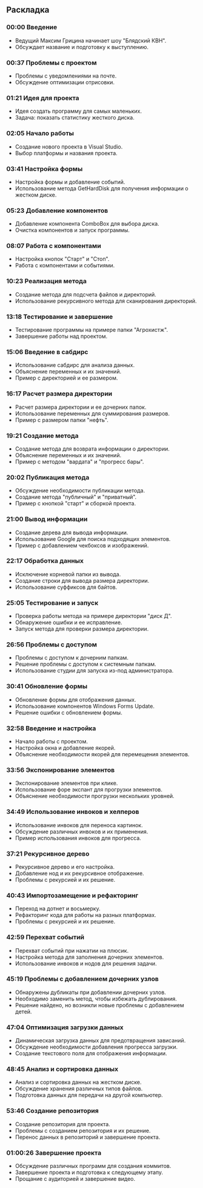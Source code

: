 ﻿## Раскладка

### 00:00 Введение
- Ведущий Максим Грицина начинает шоу "Блядский КВН".
- Обсуждает название и подготовку к выступлению.

### 00:37 Проблемы с проектом
- Проблемы с уведомлениями на почте.
- Обсуждение оптимизации отрисовки.

### 01:21 Идея для проекта
- Идея создать программу для самых маленьких.
- Задача: показать статистику жесткого диска.

### 02:05 Начало работы
- Создание нового проекта в Visual Studio.
- Выбор платформы и названия проекта.

### 03:41 Настройка формы
- Настройка формы и добавление событий.
- Использование метода GetHardDisk для получения информации о жестком диске.

### 05:23 Добавление компонентов
- Добавление компонента ComboBox для выбора диска.
- Очистка компонентов и запуск программы.

### 08:07 Работа с компонентами
- Настройка кнопок "Старт" и "Стоп".
- Работа с компонентами и событиями.

### 10:23 Реализация метода
- Создание метода для подсчета файлов и директорий.
- Использование рекурсивного метода для сканирования директорий.

### 13:18 Тестирование и завершение
- Тестирование программы на примере папки "Агрохистж".
- Завершение работы над проектом.

### 15:06 Введение в сабдирс
- Использование сабдирс для анализа данных.
- Объяснение переменных и их значений.
- Пример с директорией и ее размером.

### 16:17 Расчет размера директории
- Расчет размера директории и ее дочерних папок.
- Использование переменных для суммирования размеров.
- Пример с размером папки "нефть".

### 19:21 Создание метода
- Создание метода для возврата информации о директории.
- Объяснение переменных и их значений.
- Пример с методом "вардата" и "прогресс бары".

### 20:02 Публикация метода
- Обсуждение необходимости публикации метода.
- Создание метода "публичный" и "приватный".
- Пример с кнопкой "старт" и сборкой проекта.

### 21:00 Вывод информации
- Создание дерева для вывода информации.
- Использование Google для поиска подходящих элементов.
- Пример с добавлением чекбоксов и изображений.

### 22:17 Обработка данных
- Исключение корневой папки из вывода.
- Создание строки для вывода размера директории.
- Использование суффиксов для байтов.

### 25:05 Тестирование и запуск
- Проверка работы метода на примере директории "диск Д".
- Обнаружение ошибки и ее исправление.
- Запуск метода для проверки размера директории.

### 26:56 Проблемы с доступом
- Проблемы с доступом к дочерним папкам.
- Решение проблемы с доступом к системным папкам.
- Использование студии для запуска из-под администратора.

### 30:41 Обновление формы
- Обновление формы для отображения данных.
- Использование компонентов Windows Forms Update.
- Решение ошибки с обновлением формы.

### 32:58 Введение и настройка
- Начало работы с проектом.
- Настройка окна и добавление якорей.
- Объяснение необходимости якорей для перемещения элементов.

### 33:56 Экспонирование элементов
- Экспонирование элементов при клике.
- Использование форе экспант для прогрузки элементов.
- Объяснение необходимости прогрузки нескольких уровней.

### 34:49 Использование инвоков и хелперов
- Использование инвоков для переноса картинок.
- Обсуждение различных инвоков и их применения.
- Пример использования инвоков для прогресса.

### 37:21 Рекурсивное дерево
- Рекурсивное дерево и его настройка.
- Добавление нод и их рекурсивное отображение.
- Проблемы с рекурсией и их решение.

### 40:43 Импортозамещение и рефакторинг
- Переход на дотнет и восьмерку.
- Рефакторинг кода для работы на разных платформах.
- Проблемы с рекурсией и их решение.

### 42:59 Перехват событий
- Перехват событий при нажатии на плюсик.
- Настройка метода для заполнения дочерних элементов.
- Использование инвоков и нодов для решения задачи.

### 45:19 Проблемы с добавлением дочерних узлов
- Обнаружены дубликаты при добавлении дочерних узлов.
- Необходимо заменить метод, чтобы избежать дублирования.
- Решение найдено, но возникли новые проблемы с добавлением детей.

### 47:04 Оптимизация загрузки данных
- Динамическая загрузка данных для предотвращения зависаний.
- Обсуждение необходимости добавления прогресса загрузки.
- Создание текстового поля для отображения информации.

### 48:45 Анализ и сортировка данных
- Анализ и сортировка данных на жестком диске.
- Обсуждение хранения различных типов файлов.
- Подготовка данных для передачи на другой компьютер.

### 53:46 Создание репозитория
- Создание репозитория для проекта.
- Проблемы с созданием репозитория и их решение.
- Перенос данных в репозиторий и завершение проекта.

### 01:00:26 Завершение проекта
- Обсуждение различных программ для создания коммитов.
- Завершение проекта и подготовка к следующему этапу.
- Прощание с аудиторией и завершение видео.
